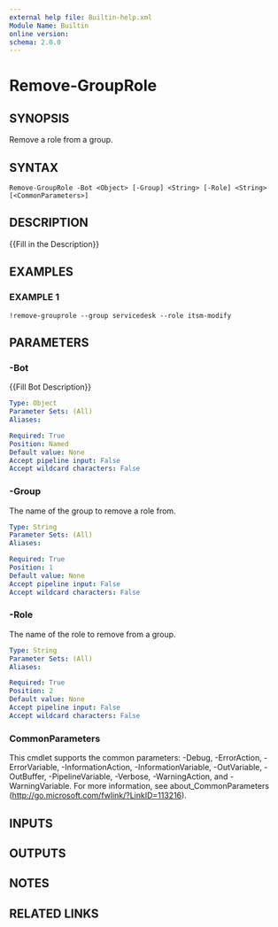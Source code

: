 ```yaml
---
external help file: Builtin-help.xml
Module Name: Builtin
online version:
schema: 2.0.0
---
```


# Remove-GroupRole

## SYNOPSIS
Remove a role from a group.

## SYNTAX

```
Remove-GroupRole -Bot <Object> [-Group] <String> [-Role] <String> [<CommonParameters>]
```

## DESCRIPTION
{{Fill in the Description}}

## EXAMPLES

### EXAMPLE 1
```
!remove-grouprole --group servicedesk --role itsm-modify
```

## PARAMETERS

### -Bot
{{Fill Bot Description}}

```yaml
Type: Object
Parameter Sets: (All)
Aliases:

Required: True
Position: Named
Default value: None
Accept pipeline input: False
Accept wildcard characters: False
```

### -Group
The name of the group to remove a role from.

```yaml
Type: String
Parameter Sets: (All)
Aliases:

Required: True
Position: 1
Default value: None
Accept pipeline input: False
Accept wildcard characters: False
```

### -Role
The name of the role to remove from a group.

```yaml
Type: String
Parameter Sets: (All)
Aliases:

Required: True
Position: 2
Default value: None
Accept pipeline input: False
Accept wildcard characters: False
```

### CommonParameters
This cmdlet supports the common parameters: -Debug, -ErrorAction, -ErrorVariable, -InformationAction, -InformationVariable, -OutVariable, -OutBuffer, -PipelineVariable, -Verbose, -WarningAction, and -WarningVariable.
For more information, see about_CommonParameters (http://go.microsoft.com/fwlink/?LinkID=113216).

## INPUTS

## OUTPUTS

## NOTES

## RELATED LINKS
